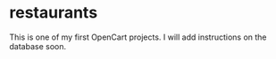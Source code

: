 # restaurants
This is one of my first OpenCart projects. I will add instructions on the database soon.
